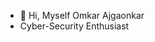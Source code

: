 - 👋 Hi, Myself Omkar Ajgaonkar
- Cyber-Security Enthusiast
<!---
Omkar-CyberBay/Omkar-CyberBay is a ✨ special ✨ repository because its `README.md` (this file) appears on your GitHub profile.
You can click the Preview link to take a look at your changes.
--->
